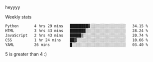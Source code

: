 heyyyy

Weekly stats
<!--START_SECTION:waka-->

```txt
Python       4 hrs 29 mins   ████████▓░░░░░░░░░░░░░░░░   34.15 %
HTML         3 hrs 43 mins   ███████░░░░░░░░░░░░░░░░░░   28.24 %
JavaScript   2 hrs 43 mins   █████▒░░░░░░░░░░░░░░░░░░░   20.74 %
CSS          1 hr 24 mins    ██▓░░░░░░░░░░░░░░░░░░░░░░   10.66 %
YAML         26 mins         █░░░░░░░░░░░░░░░░░░░░░░░░   03.40 %
```

<!--END_SECTION:waka-->
5 is greater than 4 :)
